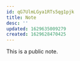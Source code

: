 ```yaml
---
id: qG7UlmLGya1RTs5qg1pjk
title: Note
desc: ''
updated: 1629635009279
created: 1629628470425
---
```

This is a public note.
